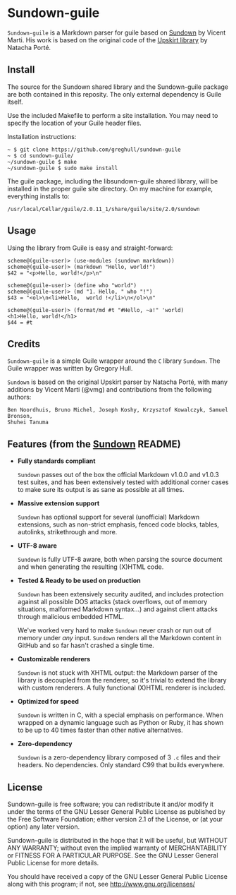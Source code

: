 ﻿Sundown-guile
=======

`Sundown-guile` is a Markdown parser for guile based on
[Sundown](https://github.com/vmg/sundown) by Vicent Marti.  His work is based on the original code of the
[Upskirt library](http://fossil.instinctive.eu/libupskirt/index) by Natacha Porté.

Install
-------
The source for the Sundown shared library and the Sundown-guile package are both contained in this reposity.  The only external dependency is Guile itself.

Use the included Makefile to perform a site installation. You may need to specify the location of your Guile header files.

Installation instructions:

    ~ $ git clone https://github.com/greghull/sundown-guile
    ~ $ cd sundown-guile/
    ~/sundown-guile $ make
    ~/sundown-guile $ sudo make install

The guile package, including the libsundown-guile shared library, will be installed in the proper guile site directory.  On my machine for example, everything installs to:

    /usr/local/Cellar/guile/2.0.11_1/share/guile/site/2.0/sundown

Usage
------
Using the library from Guile is easy and straight-forward:

    scheme@(guile-user)> (use-modules (sundown markdown))
    scheme@(guile-user)> (markdown "Hello, world!")
    $42 = "<p>Hello, world!</p>\n"
    
    scheme@(guile-user)> (define who "world")
    scheme@(guile-user)> (md "1. Hello, " who "!")
    $43 = "<ol>\n<li>Hello,  world !</li>\n</ol>\n"
    
    scheme@(guile-user)> (format/md #t "#Hello, ~a!" 'world)
    <h1>Hello, world!</h1>
    $44 = #t

Credits
-------

`Sundown-guile` is a simple Guile wrapper around the `C` library `Sundown`.  The Guile wrapper was written by Gregory Hull.

`Sundown` is based on the original Upskirt parser by Natacha Porté, with many additions
by Vicent Marti (@vmg) and contributions from the following authors:

	Ben Noordhuis, Bruno Michel, Joseph Koshy, Krzysztof Kowalczyk, Samuel Bronson,
	Shuhei Tanuma

Features (from the [Sundown](https://github.com/vmg/sundown)  README)
--------

*	**Fully standards compliant**

	`Sundown` passes out of the box the official Markdown v1.0.0 and v1.0.3
	test suites, and has been extensively tested with additional corner cases
	to make sure its output is as sane as possible at all times.

*	**Massive extension support**

	`Sundown` has optional support for several (unofficial) Markdown extensions,
	such as non-strict emphasis, fenced code blocks, tables, autolinks,
	strikethrough and more.

*	**UTF-8 aware**

	`Sundown` is fully UTF-8 aware, both when parsing the source document and when
	generating the resulting (X)HTML code.

*	**Tested & Ready to be used on production**

	`Sundown` has been extensively security audited, and includes protection against
	all possible DOS attacks (stack overflows, out of memory situations, malformed
	Markdown syntax...) and against client attacks through malicious embedded HTML.

	We've worked very hard to make `Sundown` never crash or run out of memory
	under *any* input. `Sundown` renders all the Markdown content in GitHub and so
	far hasn't crashed a single time.

*	**Customizable renderers**

	`Sundown` is not stuck with XHTML output: the Markdown parser of the library
	is decoupled from the renderer, so it's trivial to extend the library with
	custom renderers. A fully functional (X)HTML renderer is included.

*	**Optimized for speed**

	`Sundown` is written in C, with a special emphasis on performance. When wrapped
	on a dynamic language such as Python or Ruby, it has shown to be up to 40
	times faster than other native alternatives.

*	**Zero-dependency**

	`Sundown` is a zero-dependency library composed of 3 `.c` files and their headers.
	No dependencies. Only standard C99 that builds everywhere.


License
-------

Sundown-guile is free software; you can redistribute it and/or modify 
it under the terms of the GNU Lesser General Public License as 
published by the Free Software Foundation; either version 2.1 of 
the License, or (at your option) any later version. 

Sundown-guile is distributed in the hope that it will be useful, 
but WITHOUT ANY WARRANTY; without even the implied warranty of 
MERCHANTABILITY or FITNESS FOR A PARTICULAR PURPOSE.  See the 
GNU Lesser General Public License for more details. 

You should have received a copy of the GNU Lesser General Public 
License along with this program; if not, see <http://www.gnu.org/licenses/> 
